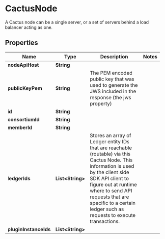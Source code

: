 

# CactusNode

A Cactus node can be a single server, or a set of servers behind a load balancer acting as one.

## Properties

| Name | Type | Description | Notes |
|------------ | ------------- | ------------- | -------------|
|**nodeApiHost** | **String** |  |  |
|**publicKeyPem** | **String** | The PEM encoded public key that was used to generate the JWS included in the response (the jws property) |  |
|**id** | **String** |  |  |
|**consortiumId** | **String** |  |  |
|**memberId** | **String** |  |  |
|**ledgerIds** | **List&lt;String&gt;** | Stores an array of Ledger entity IDs that are reachable (routable) via this Cactus Node. This information is used by the client side SDK API client to figure out at runtime where to send API requests that are specific to a certain ledger such as requests to execute transactions. |  |
|**pluginInstanceIds** | **List&lt;String&gt;** |  |  |



